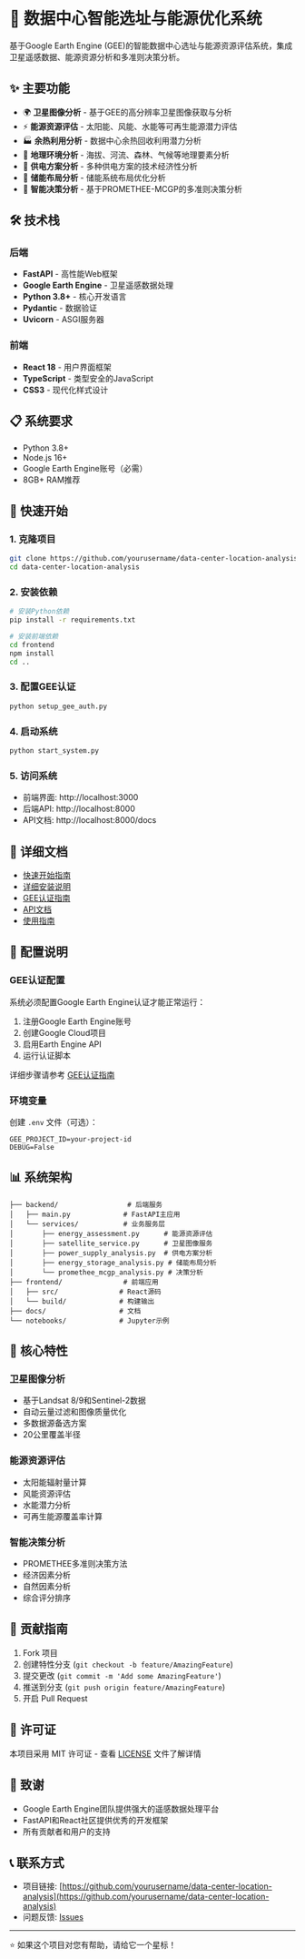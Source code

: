 # 🚀 数据中心智能选址与能源优化系统

基于Google Earth Engine (GEE)的智能数据中心选址与能源资源评估系统，集成卫星遥感数据、能源资源分析和多准则决策分析。

## ✨ 主要功能

- 🌍 **卫星图像分析** - 基于GEE的高分辨率卫星图像获取与分析
- ⚡ **能源资源评估** - 太阳能、风能、水能等可再生能源潜力评估
- 🏭 **余热利用分析** - 数据中心余热回收利用潜力分析
- 🌿 **地理环境分析** - 海拔、河流、森林、气候等地理要素分析
- 🔋 **供电方案分析** - 多种供电方案的技术经济性分析
- 💾 **储能布局分析** - 储能系统布局优化分析
- 🎯 **智能决策分析** - 基于PROMETHEE-MCGP的多准则决策分析

## 🛠️ 技术栈

### 后端
- **FastAPI** - 高性能Web框架
- **Google Earth Engine** - 卫星遥感数据处理
- **Python 3.8+** - 核心开发语言
- **Pydantic** - 数据验证
- **Uvicorn** - ASGI服务器

### 前端
- **React 18** - 用户界面框架
- **TypeScript** - 类型安全的JavaScript
- **CSS3** - 现代化样式设计

## 📋 系统要求

- Python 3.8+
- Node.js 16+
- Google Earth Engine账号（必需）
- 8GB+ RAM推荐

## 🚀 快速开始

### 1. 克隆项目
```bash
git clone https://github.com/yourusername/data-center-location-analysis.git
cd data-center-location-analysis
```

### 2. 安装依赖
```bash
# 安装Python依赖
pip install -r requirements.txt

# 安装前端依赖
cd frontend
npm install
cd ..
```

### 3. 配置GEE认证
```bash
python setup_gee_auth.py
```

### 4. 启动系统
```bash
python start_system.py
```

### 5. 访问系统
- 前端界面: http://localhost:3000
- 后端API: http://localhost:8000
- API文档: http://localhost:8000/docs

## 📖 详细文档

- [快速开始指南](QUICK_START.md)
- [详细安装说明](INSTALLATION.md)
- [GEE认证指南](docs/GEE认证指南.md)
- [API文档](docs/API文档.md)
- [使用指南](docs/使用指南.md)

## 🔧 配置说明

### GEE认证配置
系统必须配置Google Earth Engine认证才能正常运行：

1. 注册Google Earth Engine账号
2. 创建Google Cloud项目
3. 启用Earth Engine API
4. 运行认证脚本

详细步骤请参考 [GEE认证指南](docs/GEE认证指南.md)

### 环境变量
创建 `.env` 文件（可选）：
```env
GEE_PROJECT_ID=your-project-id
DEBUG=False
```

## 📊 系统架构

```
├── backend/                 # 后端服务
│   ├── main.py             # FastAPI主应用
│   └── services/           # 业务服务层
│       ├── energy_assessment.py      # 能源资源评估
│       ├── satellite_service.py      # 卫星图像服务
│       ├── power_supply_analysis.py  # 供电方案分析
│       ├── energy_storage_analysis.py # 储能布局分析
│       └── promethee_mcgp_analysis.py # 决策分析
├── frontend/               # 前端应用
│   ├── src/               # React源码
│   └── build/             # 构建输出
├── docs/                  # 文档
└── notebooks/             # Jupyter示例
```

## 🌟 核心特性

### 卫星图像分析
- 基于Landsat 8/9和Sentinel-2数据
- 自动云量过滤和图像质量优化
- 多数据源备选方案
- 20公里覆盖半径

### 能源资源评估
- 太阳能辐射量计算
- 风能资源评估
- 水能潜力分析
- 可再生能源覆盖率计算

### 智能决策分析
- PROMETHEE多准则决策方法
- 经济因素分析
- 自然因素分析
- 综合评分排序

## 🤝 贡献指南

1. Fork 项目
2. 创建特性分支 (`git checkout -b feature/AmazingFeature`)
3. 提交更改 (`git commit -m 'Add some AmazingFeature'`)
4. 推送到分支 (`git push origin feature/AmazingFeature`)
5. 开启 Pull Request

## 📄 许可证

本项目采用 MIT 许可证 - 查看 [LICENSE](LICENSE) 文件了解详情

## 🙏 致谢

- Google Earth Engine团队提供强大的遥感数据处理平台
- FastAPI和React社区提供优秀的开发框架
- 所有贡献者和用户的支持

## 📞 联系方式

- 项目链接: [https://github.com/yourusername/data-center-location-analysis](https://github.com/yourusername/data-center-location-analysis)
- 问题反馈: [Issues](https://github.com/yourusername/data-center-location-analysis/issues)

---

⭐ 如果这个项目对您有帮助，请给它一个星标！
